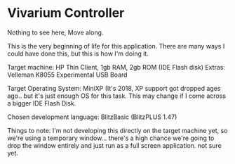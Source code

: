 # Vivarium Controller

Nothing to see here, Move along.

This is the very beginning of life for this application.
There are many ways I could have done this, but this is how I'm doing it.

Target machine: HP Thin Client, 1gb RAM, 2gb ROM (IDE Flash disk)
        Extras: Velleman K8055 Experimental USB Board

Target Operating System: MiniXP (It's 2018, XP support got dropped ages ago.. but it's just enough OS for this task. This may change if I come across a bigger IDE Flash Disk.

Chosen development language: BlitzBasic (BlitzPLUS 1.47)

Things to note: I'm not developing this directly on the target machine yet, so we're using a temporary window... there's a high chance we're going to drop the window entirely and just run as a full screen application. not sure yet.
